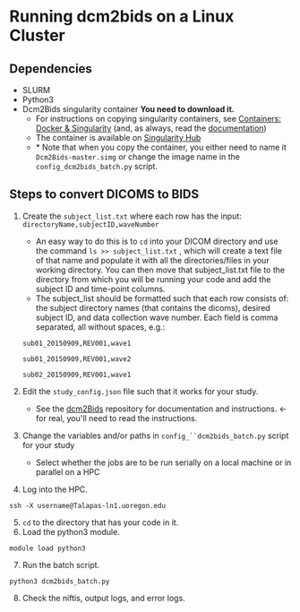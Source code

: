 # Running dcm2bids on a Linux Cluster
## Dependencies

- SLURM
- Python3
- Dcm2Bids singularity container **You need to download it.**
    - For instructions on copying singularity containers, see [Containers: Docker & Singularity](https://uosanlab.atlassian.net/wiki/spaces/SW/pages/45285423) (and, as always, read the [documentation](http://singularity.lbl.gov/docs-build-container))
    - The container is available on [Singularity Hub](https://singularity-hub.org/collections/544)
    - \* Note that when you copy the container, you either need to name it `Dcm2Bids-master.simg` or change the image name in the `config_dcm2bids_batch.py` script.


## Steps to convert DICOMS to BIDS

1. Create the `subject_list.txt` where each row has the input: `directoryName,subjectID,waveNumber`
    - An easy way to do this is to `cd` into your DICOM directory and use the command `ls >> subject_list.txt` , which will create a text file of that name and populate it with all the directories/files in your working directory. You can then move that subject_list.txt file to the directory from which you will be running your code and add the subject ID and time-point columns.
    - The subject_list should be formatted such that each row consists of: the subject directory names (that contains the dicoms), desired subject ID, and data collection wave number. Each field is comma separated, all without spaces, e.g.:

    `sub01_20150909,REV001,wave1`

    `sub01_20150909,REV001,wave2`

    `sub02_20150909,REV001,wave1`

2. Edit the `study_config.json` file such that it works for your study.  
    - See the [dcm2Bids](https://github.com/cbedetti/Dcm2Bids) repository for documentation and instructions. ← for real, you'll need to read the instructions.  
3. Change the variables and/or paths in `config_``dcm2bids_batch.py` script for your study
    - Select whether the jobs are to be run serially on a local machine or in parallel on a HPC
4. Log into the HPC.  

  `ssh -X username@Talapas-ln1.uoregon.edu`

5. `cd` to the directory that has your code in it. 
6. Load the python3 module.  

  `module load python3`

7. Run the batch script.  

  `python3 dcm2bids_batch.py`

8. Check the niftis, output logs, and error logs.